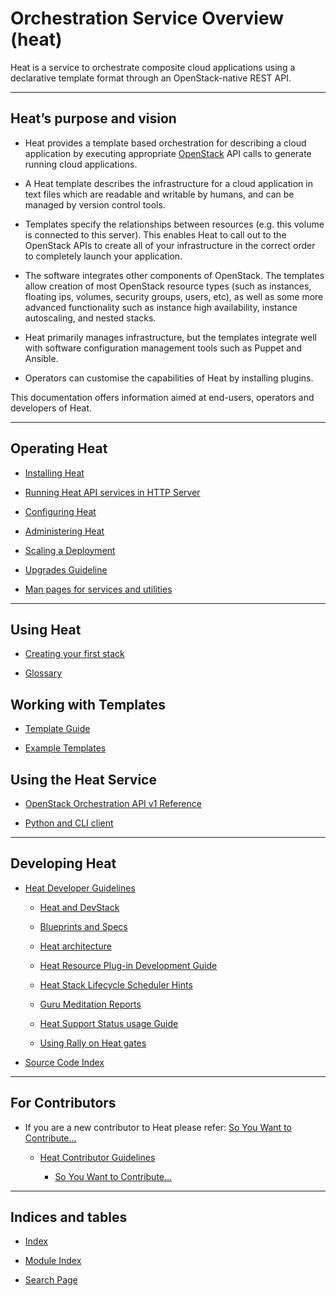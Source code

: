 # **Orchestration Service Overview (heat)**

Heat is a service to orchestrate composite cloud applications using a declarative template format through an OpenStack-native REST API.

---

## **Heat’s purpose and vision**

* Heat provides a template based orchestration for describing a cloud application by executing appropriate [OpenStack](https://docs.openstack.org/heat/zed/glossary.html#term-OpenStack) API calls to generate running cloud applications.

* A Heat template describes the infrastructure for a cloud application in text files which are readable and writable by humans, and can be managed by version control tools.

* Templates specify the relationships between resources (e.g. this volume is connected to this server). This enables Heat to call out to the OpenStack APIs to create all of your infrastructure in the correct order to completely launch your application.

* The software integrates other components of OpenStack. The templates allow creation of most OpenStack resource types (such as instances, floating ips, volumes, security groups, users, etc), as well as some more advanced functionality such as instance high availability, instance autoscaling, and nested stacks.

* Heat primarily manages infrastructure, but the templates integrate well with software configuration management tools such as Puppet and Ansible.

* Operators can customise the capabilities of Heat by installing plugins.

This documentation offers information aimed at end-users, operators and developers of Heat.

---

## **Operating Heat**

* [Installing Heat](https://docs.openstack.org/heat/zed/install/index.html)

* [Running Heat API services in HTTP Server](https://docs.openstack.org/heat/zed/operating_guides/httpd.html)

* [Configuring Heat](https://docs.openstack.org/heat/zed/configuration/index.html)

* [Administering Heat](https://docs.openstack.org/heat/zed/admin/index.html)

* [Scaling a Deployment](https://docs.openstack.org/heat/zed/operating_guides/scale_deployment.html)

* [Upgrades Guideline](https://docs.openstack.org/heat/zed/operating_guides/upgrades_guide.html)

* [Man pages for services and utilities](https://docs.openstack.org/heat/zed/man/index.html)

---

## **Using Heat**

* [Creating your first stack](https://docs.openstack.org/heat/zed/getting_started/create_a_stack.html)

* [Glossary](https://docs.openstack.org/heat/zed/glossary.html)

## Working with Templates

* [Template Guide](https://docs.openstack.org/heat/zed/template_guide/index.html)

* [Example Templates](https://docs.openstack.org/heat/zed/templates/index.html)

## Using the Heat Service

* [OpenStack Orchestration API v1 Reference](https://developer.openstack.org/api-ref/orchestration/v1/)

* [Python and CLI client](https://docs.openstack.org/python-heatclient/zed/)

---

## **Developing Heat**

* [Heat Developer Guidelines](https://docs.openstack.org/heat/zed/developing_guides/index.html)

  * [Heat and DevStack](https://docs.openstack.org/heat/zed/getting_started/on_devstack.html)

  * [Blueprints and Specs](https://docs.openstack.org/heat/zed/developing_guides/blueprints.html)

  * [Heat architecture](https://docs.openstack.org/heat/zed/developing_guides/architecture.html)

  * [Heat Resource Plug-in Development Guide](https://docs.openstack.org/heat/zed/developing_guides/pluginguide.html)

  * [Heat Stack Lifecycle Scheduler Hints](https://docs.openstack.org/heat/zed/developing_guides/schedulerhints.html)

  * [Guru Meditation Reports](https://docs.openstack.org/heat/zed/developing_guides/gmr.html)

  * [Heat Support Status usage Guide](https://docs.openstack.org/heat/zed/developing_guides/supportstatus.html)

  * [Using Rally on Heat gates](https://docs.openstack.org/heat/zed/developing_guides/rally_on_gates.html)

* [Source Code Index](https://docs.openstack.org/heat/zed/api/index.html)

---

## **For Contributors**

* If you are a new contributor to Heat please refer: [So You Want to Contribute…](https://docs.openstack.org/heat/zed/contributor/contributing.html)

  * [Heat Contributor Guidelines](https://docs.openstack.org/heat/zed/contributor/index.html)

    * [So You Want to Contribute…](https://docs.openstack.org/heat/zed/contributor/contributing.html)

---

## **Indices and tables**

* [Index](https://docs.openstack.org/heat/zed/genindex.html)

* [Module Index](https://docs.openstack.org/heat/zed/py-modindex.html)

* [Search Page](https://docs.openstack.org/heat/zed/search.html)
